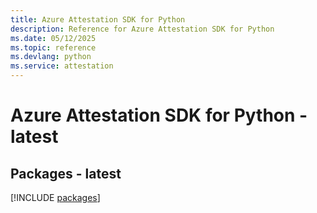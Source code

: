 ```yaml
---
title: Azure Attestation SDK for Python
description: Reference for Azure Attestation SDK for Python
ms.date: 05/12/2025
ms.topic: reference
ms.devlang: python
ms.service: attestation
---
```

# Azure Attestation SDK for Python - latest
## Packages - latest
[!INCLUDE [packages](attestation-index.md)]